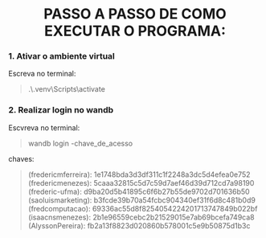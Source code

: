 <h1 align="center"> PASSO A PASSO DE COMO EXECUTAR O PROGRAMA:</h1>

<h3 align="left">1. Ativar o ambiente virtual</h3>
Escreva no terminal:

>.\\.venv\Scripts\activate

<h3 align="left"> 2. Realizar login no wandb</h3>
Escvreva no terminal:

>wandb login -chave_de_acesso

chaves:
>(fredericmferreira): 1e1748bda3d3df311c1f2248a3dc5d4efea0e752<br>
>(fredericmenezes): 5caaa32815c5d7c59d7aef46d39d712cd7a98190<br>
>(frederic-ufma): d9ba20d5b41895c6f6b27b55de9702d701636b50<br>
>(saoluismarketing): b3fcde39b70a54fcbc904340ef31f6d8c481b0d9<br>
>(fredcomputacao): 69336ac55d8f8254054224201713747849b022bf<br>
>(isaacnsmenezes): 2b1e96559cebc2b21529015e7ab69bcefa749ca8<br>
>(AlyssonPereira): fb2a13f8823d020860b578001c5e9b50875d1b3c<br>
